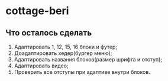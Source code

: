 # cottage-beri

## Что осталось сделать
1. Адаптировать 1, 12, 15, 16 блоки и футер;
2. Доадаптировать хедер(бургер меню);
3. Адаптировать названия блоков(размер шрифта и отступ);
4. Адаптировать видео;
5. Проверить все отступы при адаптиве внутри блоков.